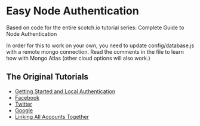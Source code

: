 # Easy Node Authentication

Based on code for the entire scotch.io tutorial series: Complete Guide to Node Authentication

In order for this to work on your own, you need to update config/database.js with a remote mongo connection. Read the comments in the file to learn how with Mongo Atlas (other cloud options will also work.)

## The Original Tutorials

- [Getting Started and Local Authentication](http://scotch.io/tutorials/easy-node-authentication-setup-and-local)
- [Facebook](http://scotch.io/tutorials/easy-node-authentication-facebook)
- [Twitter](http://scotch.io/tutorials/easy-node-authentication-twitter)
- [Google](http://scotch.io/tutorials/easy-node-authentication-google)
- [Linking All Accounts Together](http://scotch.io/tutorials/easy-node-authentication-linking-all-accounts-together)

